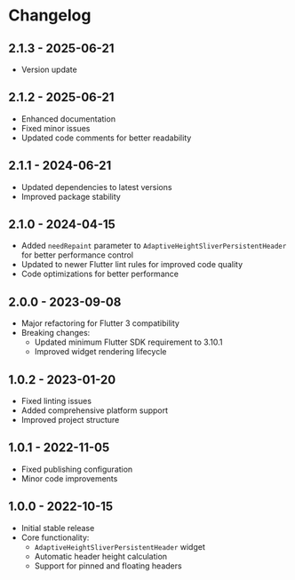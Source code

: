 # Changelog

## 2.1.3 - 2025-06-21

* Version update

## 2.1.2 - 2025-06-21

* Enhanced documentation
* Fixed minor issues
* Updated code comments for better readability

## 2.1.1 - 2024-06-21

* Updated dependencies to latest versions
* Improved package stability

## 2.1.0 - 2024-04-15

* Added `needRepaint` parameter to `AdaptiveHeightSliverPersistentHeader` for better performance control
* Updated to newer Flutter lint rules for improved code quality
* Code optimizations for better performance

## 2.0.0 - 2023-09-08

* Major refactoring for Flutter 3 compatibility
* Breaking changes:
  * Updated minimum Flutter SDK requirement to 3.10.1
  * Improved widget rendering lifecycle

## 1.0.2 - 2023-01-20

* Fixed linting issues
* Added comprehensive platform support
* Improved project structure

## 1.0.1 - 2022-11-05

* Fixed publishing configuration
* Minor code improvements

## 1.0.0 - 2022-10-15

* Initial stable release
* Core functionality:
  * `AdaptiveHeightSliverPersistentHeader` widget
  * Automatic header height calculation
  * Support for pinned and floating headers
